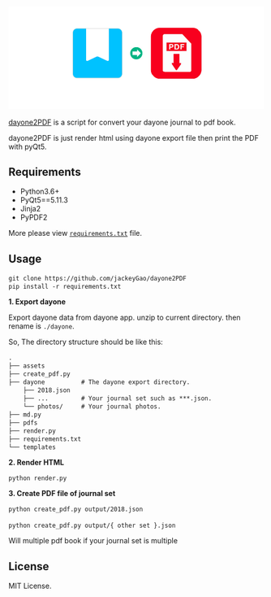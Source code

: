 
![](/assets/cover.png)

<p align="center">
<p><a href="https://github.com/jackeyGao/dayone2PDF"<b>dayone2PDF</b></a> is a script for convert your dayone journal to pdf book. </p>

<p>dayone2PDF is just render html using dayone export file then print the PDF with pyQt5.</p>
</p>


## Requirements

- Python3.6+
- PyQt5==5.11.3 
- Jinja2
- PyPDF2  

More please view [`requirements.txt`](/requirements.txt) file.

## Usage


```shell
git clone https://github.com/jackeyGao/dayone2PDF
pip install -r requirements.txt
```


**1. Export dayone**


Export dayone data from dayone app. unzip to current directory. then rename is `./dayone`.


So, The directory structure should be like this:

```
.
├── assets
├── create_pdf.py
├── dayone          # The dayone export directory.
    ├── 2018.json
    ├── ...         # Your journal set such as ***.json.
    └── photos/     # Your journal photos.
├── md.py
├── pdfs
├── render.py
├── requirements.txt
└── templates
```


**2. Render HTML**

```shell
python render.py
```


**3. Create PDF file of journal set**

```shell
python create_pdf.py output/2018.json

python create_pdf.py output/{ other set }.json
```

Will multiple pdf book if your journal set is multiple


## License


MIT License.




